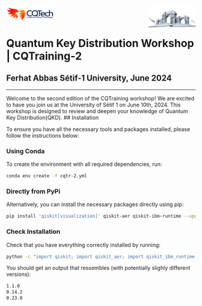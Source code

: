 <a href="https://www.cqtech.org/">
    <img align="middle" src="logos/logo blue+blue.png" width="25%"/>
</a>
<a href="https://www.univ-setif.dz/">
    <img align="right" src="logos/University-Ferhat-Abbas.png" width="25%"/>
</a>

# Quantum Key Distribution Workshop | CQTraining-2
## Ferhat Abbas Sétif-1 University, June 2024
<hr>
Welcome to the second edition of the CQTraining workshop! We are excited to have you join us at the University of Sétif 1 on June 10th, 2024. This workshop is designed to review and deepen your knowledge of Quantum Key Distribution(QKD).
## Installation

To ensure you have all the necessary tools and packages installed, please follow the instructions below:

### Using Conda
To create the environment with all required dependencies, run:
```bash
conda env create -f cqtr-2.yml
```

### Directly from PyPi
Alternatively, you can install the necessary packages directly using pip:

```bash
pip install 'qiskit[visualization]' qiskit-aer qiskit-ibm-runtime --upgrade
```

### Check Installation
Check that you have everything correctly installed by running:
```bash
python -c "import qiskit; import qiskit_aer; import qiskit_ibm_runtime; print(qiskit.__version__); print(qiskit_aer.__version__); print(qiskit_ibm_runtime.__version__)"
``` 

You should get an output that ressembles (with potentially slighly different versions):
```
1.1.0
0.14.2
0.23.0
```
